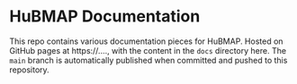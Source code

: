 # HuBMAP Documentation

This repo contains various documentation pieces for HuBMAP.  Hosted on GitHub pages at https://...., with the content in the `docs` directory here.  The `main` branch is automatically published when committed and pushed to this repository.

